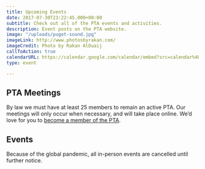 ```yaml
---
title: Upcoming Events
date: 2017-07-30T23:22:45.000+00:00
subtitle: Check out all of the PTA events and activities.
description: Event posts on the PTA website.
image: "/uploads/puget-sound.jpg"
imageLink: http://www.photosbyrakan.com/
imageCredit: Photo by Rakan AlDuaij
callToAction: true
calendarURL: https://calendar.google.com/calendar/embed?src=calendar%40islandviewpta.org&ctz=America%2FLos_Angeles
type: event

---
```

## PTA Meetings

By law we must have at least 25 members to remain an active PTA. Our meetings will only occur when necessary, and will take place online. We’d love for you to [become a member of the PTA](/membership/).

## Events

Because of the global pandemic, all in-person events are cancelled until further notice.